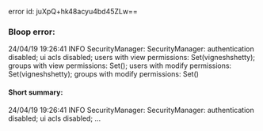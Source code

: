 error id: juXpQ+hk48acyu4bd45ZLw==
### Bloop error:

24/04/19 19:26:41 INFO SecurityManager: SecurityManager: authentication disabled; ui acls disabled; users  with view permissions: Set(vigneshshetty); groups with view permissions: Set(); users  with modify permissions: Set(vigneshshetty); groups with modify permissions: Set()
#### Short summary: 

24/04/19 19:26:41 INFO SecurityManager: SecurityManager: authentication disabled; ui acls disabled; ...